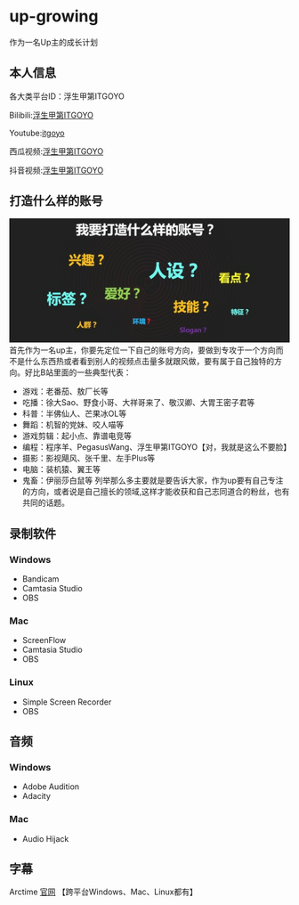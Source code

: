 # up-growing
作为一名Up主的成长计划

## 本人信息
各大类平台ID：浮生甲第ITGOYO

Bilibili:[浮生甲第ITGOYO](https://[https://space.bilibili.com/12767066](https://space.bilibili.com/12767066))

Youtube:[itgoyo](https://www.youtube.com/channel/UCpCzS_uKS1zzOAUjuuBNXDQ)

西瓜视频:[浮生甲第ITGOYO](https://www.ixigua.com/home/4089776776679278)

抖音视频:[浮生甲第ITGOYO](175789846)
## 打造什么样的账号
![](img/01.jpeg)
首先作为一名up主，你要先定位一下自己的账号方向，要做到专攻于一个方向而不是什么东西热或者看到别人的视频点击量多就跟风做，要有属于自己独特的方向。好比B站里面的一些典型代表：
- 游戏：老番茄、敖厂长等
- 吃播：徐大Sao、野食小哥、大祥哥来了、敬汉卿、大胃王密子君等
- 科普：半佛仙人、芒果冰OL等
- 舞蹈：机智的党妹、咬人喵等
- 游戏剪辑：起小点、靠谱电竞等
- 编程：程序羊、PegasusWang、浮生甲第ITGOYO【对，我就是这么不要脸】
- 摄影：影视飓风、张千里、左手Plus等
- 电脑：装机猿、翼王等
- 鬼畜：伊丽莎白鼠等
列举那么多主要就是要告诉大家，作为up要有自己专注的方向，或者说是自己擅长的领域,这样才能收获和自己志同道合的粉丝，也有共同的话题。

## 录制软件
### Windows
- Bandicam
- Camtasia Studio
- OBS
### Mac
- ScreenFlow
- Camtasia Studio
- OBS
### Linux
- Simple Screen Recorder
- OBS

## 音频
### Windows
- Adobe Audition
- Adacity
### Mac
- Audio Hijack

## 字幕
Arctime [官网](https://arctime.org/index.html) 【跨平台Windows、Mac、Linux都有】
